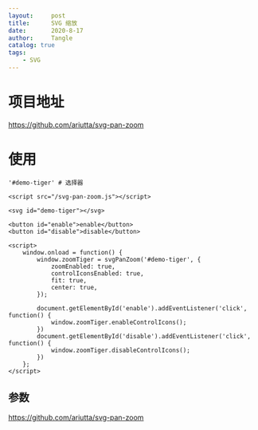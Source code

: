 ```yaml
---
layout:     post
title:      SVG 缩放
date:       2020-8-17
author:     Tangle
catalog: true
tags:
    - SVG
---
```


# 项目地址

<https://github.com/ariutta/svg-pan-zoom>

# 使用

```
'#demo-tiger' # 选择器
```

```
<script src="/svg-pan-zoom.js"></script>

<svg id="demo-tiger"></svg>

<button id="enable">enable</button>
<button id="disable">disable</button>

<script>
    window.onload = function() {
        window.zoomTiger = svgPanZoom('#demo-tiger', {
            zoomEnabled: true,
            controlIconsEnabled: true,
            fit: true,
            center: true,
        });

        document.getElementById('enable').addEventListener('click', function() {
            window.zoomTiger.enableControlIcons();
        })
        document.getElementById('disable').addEventListener('click', function() {
            window.zoomTiger.disableControlIcons();
        })
    };
</script>
```

## 参数

<https://github.com/ariutta/svg-pan-zoom>
